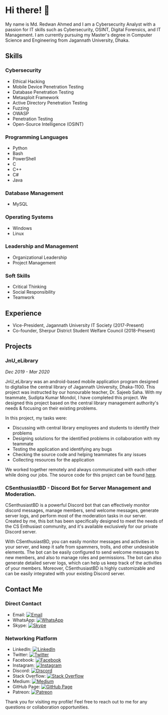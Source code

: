 # Hi there! 👋

My name is Md. Redwan Ahmed and I am a Cybersecurity Analyst with a passion for IT skills such as Cybersecurity, OSINT, Digital Forensics, and IT Management. I am currently pursuing my Master's degree in Computer Science and Engineering from Jagannath University, Dhaka.

## Skills

### Cybersecurity

- Ethical Hacking
- Mobile Device Penetration Testing
- Database Penetration Testing
- Metasploit Framework
- Active Directory Penetration Testing
- Fuzzing
- OWASP
- Penetration Testing
- Open-Source Intelligence (OSINT)

### Programming Languages

- Python
- Bash
- PowerShell
- C
- C++
- C#
- Java

### Database Management

- MySQL

### Operating Systems

- Windows
- Linux

### Leadership and Management

- Organizational Leadership
- Project Management

### Soft Skills

- Critical Thinking
- Social Responsibility
- Teamwork

## Experience

- Vice-President, Jagannath University IT Society (2017-Present)
- Co-founder, Sherpur District Student Welfare Council (2018-Present)

## Projects

### JnU_eLibrary
*Dec 2019 - Mar 2020*

JnU_eLibrary was an android-based mobile application program designed to digitalise the central library of Jagannath University, Dhaka-1100. This project was instructed by our honourable teacher, Dr. Sajeeb Saha. With my teammate, Sudipta Kumar Mondol, I have completed this project. We designed this project based on the central library management authority's needs & focusing on their existing problems.

In this project, my tasks were:

- Discussing with central library employees and students to identify their problems
- Designing solutions for the identified problems in collaboration with my teammate
- Testing the application and identifying any bugs
- Checking the source code and helping teammates fix any issues
- Collecting resources for the application

We worked together remotely and always communicated with each other while doing our jobs. The source code for this project can be found [here](https://github.com/Redwan-CSE/JnU_eLibrary).

### CSenthusiastBD - Discord Bot for Server Management and Moderation.

CSenthusiastBD is a powerful Discord bot that can effectively monitor discord messages, manage members, send welcome messages, generate server logs, and perform most of the moderation tasks in our server. Created by me, this bot has been specifically designed to meet the needs of the CS Enthusiast community, and it's available exclusively for our private Discord server.

With CSenthusiastBD, you can easily monitor messages and activities in your server, and keep it safe from spammers, trolls, and other undesirable elements. The bot can be easily configured to send welcome messages to new members, and also to manage roles and permissions. The bot can also generate detailed server logs, which can help us keep track of the activities of your members. Moreover, CSenthusiastBD is highly customizable and can be easily integrated with your existing Discord server.

## Contact Me

### Direct Contact

- Email: [![Email](https://img.shields.io/badge/Email-redwanse%40outlook.com-red?logo=microsoft-outlook)](mailto:redwanse@outlook.com)
- WhatsApp: [![WhatsApp](https://img.shields.io/badge/WhatsApp-%2B8801776387624-green?logo=WhatsApp)](tel:+8801776387624)
- Skype: [![Skype](https://img.shields.io/badge/Skype:redwanse-blue?logo=Skype)](skype:live:redwanse?call)

### Networking Platform

- LinkedIn: [![LinkedIn](https://img.shields.io/badge/LinkedIn-redwancse-blue?logo=linkedin)](https://www.linkedin.com/in/redwancse/)
- Twitter: [![Twitter](https://img.shields.io/badge/Twitter-RedwanCSE-blue?logo=twitter)](https://twitter.com/RedwanCSE)
- Facebook: [![Facebook](https://img.shields.io/badge/Facebook-redwan.cse-blue?logo=facebook)](https://www.facebook.com/redwan.cse)
- Instagram: [![Instagram](https://img.shields.io/badge/Instagram-redwan.cse-purple?logo=instagram)](https://www.instagram.com/redwancse/)
- Discord: [![Discord](https://img.shields.io/badge/Discord-CSenthusiastBD-blueviolet?logo=discord)](https://discord.gg/rZ3n2aHXgX)
- Stack Overflow: [![Stack Overflow](https://img.shields.io/badge/Stack%20Overflow-Md--Redwan--Ahmed-orange?logo=stackoverflow)](https://stackoverflow.com/users/21417664/md-redwan-ahmed)
- Medium: [![Medium](https://img.shields.io/badge/Medium-redwancse-black?logo=medium)](https://redwancse.medium.com/)
- GitHub Page: [![GitHub Page](https://img.shields.io/badge/GitHub%20Page-redwan--cse.github.io-green?logo=github)](https://redwan-cse.github.io/)
- Patreon: [![Patreon](https://img.shields.io/badge/Patreon-redwancse-red?logo=patreon)](https://www.patreon.com/user?u=22291805)

Thank you for visiting my profile! Feel free to reach out to me for any questions or collaboration opportunities.

